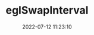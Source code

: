 ---
title: eglSwapInterval
permalink: /egl/eglSwapInterval
date: 2022-07-12 11:23:10
tags: [EGL,EGL 1.1,EGL 1.5]
keywords: [EGL,EGL 1.1,EGL 1.5]
categories: OpenGL
index_img: /img/opengl.jpg
---